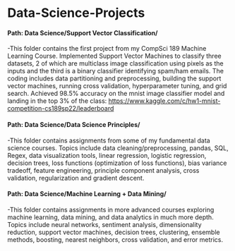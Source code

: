 # Data-Science-Projects


#### Path: Data Science/Support Vector Classification/
-This folder contains the first project from my CompSci 189 Machine Learning Course.  Implemented Support Vector Machines to classify
three datasets, 2 of which are multiclass image classification using pixels as the inputs and the third is a binary classifier identifying spam/ham emails.  The coding includes data partitioning and preprocessing, building the support vector machines, running cross validation, hyperparameter tuning, and grid search.
Achieved 98.5% accuracy on the mnist image classifier model and landing in the top 3% of the class:
https://www.kaggle.com/c/hw1-mnist-competition-cs189sp22/leaderboard

#### Path: Data Science/Data Science Principles/
-This folder contains assignments from some of my fundamental data science courses.  Topics include data cleaning/preprocessing, pandas, SQL, Regex, data visualization tools, linear regression, logistic regression, decision trees, loss functions (optimization of loss functions), bias variance tradeoff, feature engineering, principle component analysis, cross validation, regularization and gradient descent.

#### Path: Data Science/Machine Learning + Data Mining/
-This folder contains assignments in more advanced courses exploring machine learning, data mining, and data analytics in much more depth.  Topics include neural networks, sentiment analysis, dimensionality reduction, support vector machines, decision trees, clustering, ensemble methods, boosting, nearest neighbors, cross validation, and error metrics.
